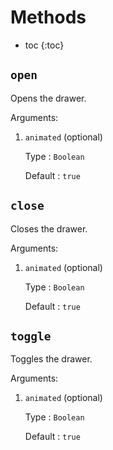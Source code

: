 # Methods

* toc
{:toc}

## `open`
Opens the drawer.

Arguments:
1.  `animated` (optional)

    Type
    : `Boolean`

    Default
    : `true`

## `close`
Closes the drawer.

Arguments:
1.  `animated` (optional)

    Type
    : `Boolean`

    Default
    : `true`

## `toggle`
Toggles the drawer.

Arguments:
1.  `animated` (optional)

    Type
    : `Boolean`

    Default
    : `true`
